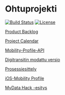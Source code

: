 # Ohtuprojekti

[![Build Status](https://travis-ci.org/ZMaster13/Ohtuprojekti.png)](https://travis-ci.org/ZMaster13/Ohtuprojekti)
[![License](http://img.shields.io/:license-mit-blue.svg)](https://github.com/ZMaster13/Ohtuprojekti/blob/master/LICENSE)

[Product Backlog](https://docs.google.com/spreadsheets/d/1iakwIoLBDNWvV1pkEa_TJvByf-N21rEZvHg3_8jl3LE/edit#gid=0)

[Project Calendar](https://calendar.google.com/calendar/embed?src=3p8mrt8tabsve7920kn5rp46vo%40group.calendar.google.com&ctz=Europe/Helsinki)

[Mobility-Profile-API](https://github.com/ZMaster13/Mobility-Profile-API)

[Digitransitin modattu versio](https://github.com/jussiviinikka/digitransit-ui)

[Prosessiesittely](https://docs.google.com/presentation/d/1m_QtfJHZFI_l9gsEkPnJqHAfEKce4BovLgFwExHvbUc/edit?usp=sharing)

[iOS-Mobility Profile](https://github.com/RonjaO/Mobility-Profile-iOS)

[MyData Hack -esitys](https://docs.google.com/presentation/d/1yU8nRRnbF-7CS-RJaZtDk38zMn6t0Bz_QFKQ9bzbSGY/edit#slide=id.g16e67baa90_0_87)
